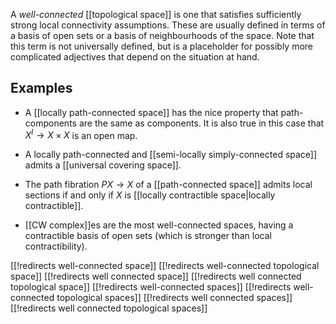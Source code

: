 A *well-connected* [[topological space]] is one that satisfies sufficiently strong local connectivity assumptions. These are usually defined in terms of a basis of open sets or a basis of neighbourhoods of the space. Note that this term is not universally defined, but is a placeholder for possibly more complicated adjectives that depend on the situation at hand.


## Examples ##

* A [[locally path-connected space]] has the nice property that path-components are the same as components. It is also true in this case that $X^I \to X\times X$ is an open map.

* A locally path-connected and [[semi-locally simply-connected space]] admits a [[universal covering space]].

* The path fibration $P X \to X$ of a [[path-connected space]] admits local sections if and only if $X$ is [[locally contractible space|locally contractible]].

* [[CW complex]]es are the most well-connected spaces, having a contractible basis of open sets (which is stronger than local contractibility).


[[!redirects well-connected space]]
[[!redirects well-connected topological space]]
[[!redirects well connected space]]
[[!redirects well connected topological space]]
[[!redirects well-connected spaces]]
[[!redirects well-connected topological spaces]]
[[!redirects well connected spaces]]
[[!redirects well connected topological spaces]]